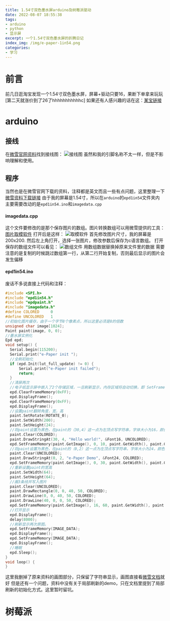 ```yaml
---
title: 1.54寸双色墨水屏arduino及树莓派驱动
date: 2022-08-07 18:55:38
tags:
- arduino
- python
- 显示屏
excerpt: 一个1.54寸双色墨水屏的折腾日记
index_img: /img/e-paper-1in54.png
categories: 
- 学习
---
```

# 前言
前几日逛淘宝发现一个1.54寸双色墨水屏，屏幕+驱动只要16，果断下单拿来玩玩
[第二天就涨价到了26了hhhhhhhhhhhc]
如果还有人感兴趣的话在这：[某宝链接](https://m.tb.cn/h.fA3mNRx?tk=MW9n2sLzRZj "某宝链接")
# arduino
## 接线
在[微雪官网资料](https://www.waveshare.net/wiki/1.54inch_e-Paper_Module_Manual "微雪官网资料")找到接线图：
![接线图](接线图.png)
虽然和我的引脚名称不太一样，但是不影响理解和使用。
## 程序
当然也是在微雪官网下载的资料，注释都是英文而且一些有点问题，这里整理一下
[微雪资料下载链接](https://www.waveshare.net/w/upload/3/39/E-Paper_code.7z "微雪资料下载链接")
由于我的屏幕是1.54寸，所以在`arduino`的`epd1in54`文件夹内
主要需要改动的是`epd1in54.ino`和`imagedata.cpp`
#### imagedata.cpp
这个文件要修改的是那个保存图片的数组。图片转换数组可以用微雪提供的工具：[图片取模软件](https://www.waveshare.net/w/upload/3/36/Image2Lcd.7z "图片取模软件")
打开后是这样：
![取模软件](image2lcd.png)
首先修改图片尺寸，我的屏幕是200x200.
然后左上角打开，选择一张图片，修改参数后保存为c语言数组。
打开保存的数组文件可以看见：
![数组文件](数组文件.png)
用数组数据替换掉原来文件里的数据
需要注意的是复制的时候跳过数组第一行，从第二行开始复制，否则最后显示的图片会发生偏移
#### epd1in54.ino
废话不多说直接上代码和注释：
```cpp
#include <SPI.h>
#include "epd1in54.h"
#include "epdpaint.h"
#include "imagedata.h"
#define COLORED     0
#define UNCOLORED   1
//初始化图片缓存，由于一个字节8个像素点，所以这里必须是8的倍数
unsigned char image[1024];
Paint paint(image, 0, 0);
//墨水屏实例化
Epd epd;
void setup() {
  Serial.begin(115200);
  Serial.print("e-Paper init ");
  //全刷初始化
  if (epd.Init(lut_full_update) != 0) {
      Serial.print("e-Paper init failed");
      return;
  }
  //清屏两次
  //电子纸显示屏中嵌入了2个存储区域，一旦刷新显示，内存区域将自动切换，即 SetFrameMemory 的下一个操作将设置其他内存区域，因此，您必须清除帧内存两次。
  epd.ClearFrameMemory(0xFF);
  epd.DisplayFrame();
  epd.ClearFrameMemory(0xFF); 
  epd.DisplayFrame();
  //设置paint翻转角度，宽，高
  paint.SetRotate(ROTATE_0);
  paint.SetWidth(200);
  paint.SetHeight(24);
  //将paint设置为黑色，在paint的（30,4）这一点为左顶点写字符串，字体大小为16，颜色为白色,并将paint写入到图片中
  paint.Clear(COLORED);
  paint.DrawStringAt(30, 4, "Hello world!", &Font16, UNCOLORED);
  epd.SetFrameMemory(paint.GetImage(), 0, 10, paint.GetWidth(), paint.GetHeight());
  //将paint设置为黑色，在paint的（0,2）这一点为左顶点写字符串，字体大小为24，颜色为黑色,并将paint写入到图片中
  paint.Clear(UNCOLORED);
  paint.DrawStringAt(0, 2, "e-Paper Demo", &Font24, COLORED);
  epd.SetFrameMemory(paint.GetImage(), 0, 30, paint.GetWidth(), paint.GetHeight());
  //重新设置paint的宽高
  paint.SetWidth(64);
  paint.SetHeight(64);
  //画3条线并写入图片
  paint.Clear(UNCOLORED);
  paint.DrawRectangle(0, 0, 40, 50, COLORED);
  paint.DrawLine(0, 0, 40, 50, COLORED);
  paint.DrawLine(40, 0, 0, 50, COLORED);
  epd.SetFrameMemory(paint.GetImage(), 16, 60, paint.GetWidth(), paint.GetHeight());
  //打开显示
  epd.DisplayFrame();
  delay(8000);
  //刷新显示两次原图。
  epd.SetFrameMemory(IMAGE_DATA);
  epd.DisplayFrame();
  epd.SetFrameMemory(IMAGE_DATA);
  epd.DisplayFrame();
  //睡眠
  epd.Sleep();
}
void loop() {
}
```
这里我删掉了原来资料的画图部分，只保留了字符串显示，画图直接看[微雪文档](https://www.waveshare.net/wiki/1.54inch_e-Paper_Module_Manual#.E4.B8.8A.E5.B1.82.E5.BA.94.E7.94.A8_4 "微雪文档")就好
但是还有一个问题，资料中没有关于局部刷新的demo，只在文档里提到了局部刷新的初始化方式。这里暂时留坑。
# 树莓派